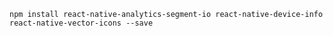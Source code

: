 `npm install react-native-analytics-segment-io react-native-device-info react-native-vector-icons --save`
